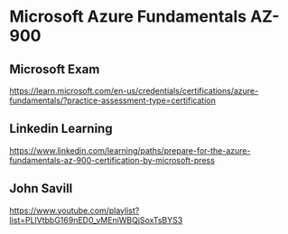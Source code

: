 # Microsoft Azure Fundamentals AZ-900

## Microsoft Exam
https://learn.microsoft.com/en-us/credentials/certifications/azure-fundamentals/?practice-assessment-type=certification

## Linkedin Learning
https://www.linkedin.com/learning/paths/prepare-for-the-azure-fundamentals-az-900-certification-by-microsoft-press

## John Savill
https://www.youtube.com/playlist?list=PLlVtbbG169nED0_vMEniWBQjSoxTsBYS3
